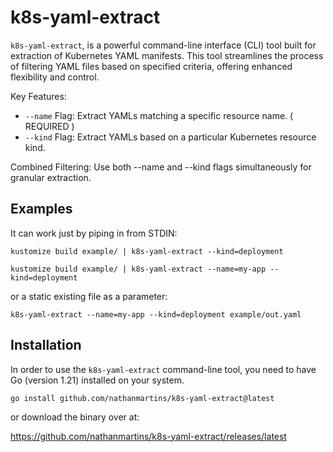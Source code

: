 # k8s-yaml-extract

`k8s-yaml-extract`, is a powerful command-line interface (CLI) tool built for extraction of Kubernetes YAML manifests. This tool streamlines the process of filtering YAML files based on specified criteria, offering enhanced flexibility and control.

Key Features:

- `--name` Flag: Extract YAMLs matching a specific resource name. ( REQUIRED )
- `--kind` Flag: Extract YAMLs based on a particular Kubernetes resource kind.

Combined Filtering: Use both --name and --kind flags simultaneously for granular extraction.


## Examples

It can work just by piping in from STDIN:

`kustomize build example/ | k8s-yaml-extract --kind=deployment`

`kustomize build example/ | k8s-yaml-extract --name=my-app --kind=deployment`

or a static existing file as a parameter:

`k8s-yaml-extract --name=my-app --kind=deployment example/out.yaml`

## Installation

In order to use the `k8s-yaml-extract` command-line tool, you need to have Go (version 1.21) installed on your system.

`go install github.com/nathanmartins/k8s-yaml-extract@latest`

or download the binary over at:

https://github.com/nathanmartins/k8s-yaml-extract/releases/latest
